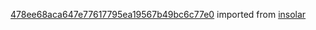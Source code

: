 [478ee68aca647e77617795ea19567b49bc6c77e0](https://github.com/insolar/insolar/commit/478ee68aca647e77617795ea19567b49bc6c77e0) imported from [insolar](https://github.com/insolar/insolar)
